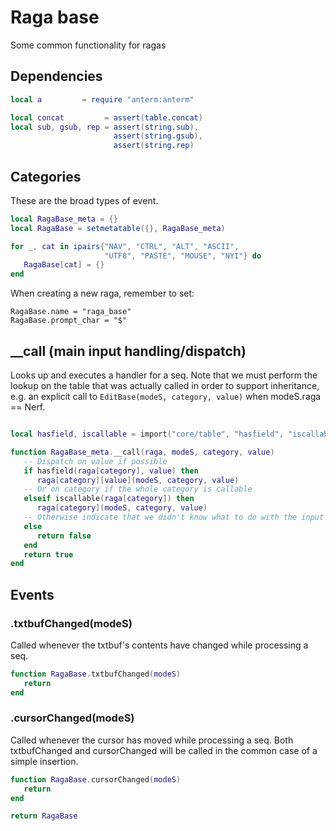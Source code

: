 # Raga base

Some common functionality for ragas

## Dependencies

```lua
local a         = require "anterm:anterm"

local concat         = assert(table.concat)
local sub, gsub, rep = assert(string.sub),
                       assert(string.gsub),
                       assert(string.rep)
```
## Categories

These are the broad types of event.

```lua
local RagaBase_meta = {}
local RagaBase = setmetatable({}, RagaBase_meta)

for _, cat in ipairs{"NAV", "CTRL", "ALT", "ASCII",
                     "UTF8", "PASTE", "MOUSE", "NYI"} do
   RagaBase[cat] = {}
end
```

When creating a new raga, remember to set:
```lua-example
RagaBase.name = "raga_base"
RagaBase.prompt_char = "$"
```
## __call (main input handling/dispatch)

Looks up and executes a handler for a seq. Note that we must perform the
lookup on the table that was actually called in order to support inheritance,
e.g. an explicit call to ``EditBase(modeS, category, value)`` when
modeS.raga == Nerf.

```lua

local hasfield, iscallable = import("core/table", "hasfield", "iscallable")

function RagaBase_meta.__call(raga, modeS, category, value)
   -- Dispatch on value if possible
   if hasfield(raga[category], value) then
      raga[category][value](modeS, category, value)
   -- Or on category if the whole category is callable
   elseif iscallable(raga[category]) then
      raga[category](modeS, category, value)
   -- Otherwise indicate that we didn't know what to do with the input
   else
      return false
   end
   return true
end

```
## Events

### <Raga>.txtbufChanged(modeS)

Called whenever the txtbuf's contents have changed while processing a seq.

```lua
function RagaBase.txtbufChanged(modeS)
   return
end
```
### <Raga>.cursorChanged(modeS)

Called whenever the cursor has moved while processing a seq.
Both txtbufChanged and cursorChanged will be called in the
common case of a simple insertion.

```lua
function RagaBase.cursorChanged(modeS)
   return
end
```
```lua
return RagaBase
```
